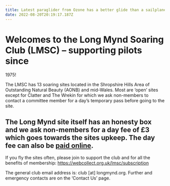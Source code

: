 ```yaml
---
title: Latest paraglider from Ozone has a better glide than a sailplane!
date: 2022-08-20T20:19:17.187Z
---
```


# Welcomes to the Long Mynd Soaring Club (LMSC) – supporting pilots since

1975!

The LMSC has 13 soaring sites located in the Shropshire Hills Area of Outstanding Natural Beauty (AONB) and mid-Wales. Most are ‘open’ sites except for Clatter and The Wrekin for which we ask non-members to contact a committee member for a day’s temporary pass before going to the site.

## The Long Mynd site itself has an honesty box and we ask non-members for a day fee of £3 which goes towards the sites upkeep. The day fee can also be [paid online](https://webcollect.org.uk/lmsc/subscription).

If you fly the sites often, please join to support the club and for all the benefits of membership: https://webcollect.org.uk/lmsc/subscription

The general club email address is: club \[at] longmynd.org. Further and emergency contacts are on the ‘Contact Us’ page.
